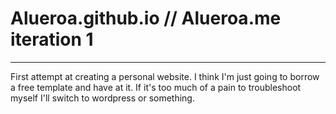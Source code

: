 # Alueroa.github.io // Alueroa.me iteration 1
***
First attempt at creating a personal website. I think I'm just going to borrow a free template and have at it. If it's too much of a pain to troubleshoot myself I'll switch to wordpress or something. 